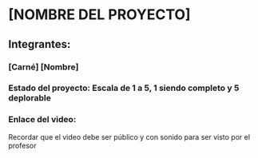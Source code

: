# [NOMBRE DEL PROYECTO]
## Integrantes:
### [Carné] [Nombre]

### Estado del proyecto: Escala de 1 a 5, 1 siendo completo y 5 deplorable
### Enlace del video: 
Recordar que el video debe ser público y con sonido para ser visto por el profesor
